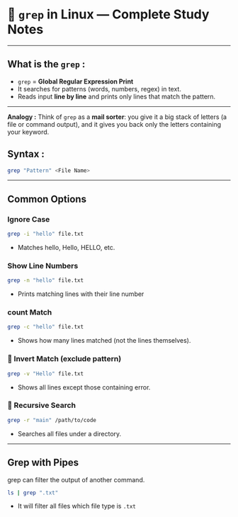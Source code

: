 # 🔎 `grep` in Linux — Complete Study Notes

---
## What is the `grep` : 
- `grep` = **Global Regular Expression Print**  
- It searches for patterns (words, numbers, regex) in text.  
- Reads input **line by line** and prints only lines that match the pattern.
---

**Analogy :**
Think of `grep` as a **mail sorter**: you give it a big stack of letters (a file or command output), and it gives you back only the letters containing your keyword.  

## Syntax : 
```bash 
grep "Pattern" <File Name>
```

---
## Common Options

### Ignore Case 
```bash 
grep -i "hello" file.txt
```
- Matches hello, Hello, HELLO, etc.

### Show Line Numbers
```bash 
grep -n "hello" file.txt
```
- Prints matching lines with their line number 

### count Match 
```bash 
grep -c "hello" file.txt
```
- Shows how many lines matched (not the lines themselves).

### 🚫 Invert Match (exclude pattern)
```bash
grep -v "Hello" file.txt
```
- Shows all lines except those containing error.

### 📂 Recursive Search 
```bash
grep -r "main" /path/to/code
```
- Searches all files under a directory.
---
## Grep with Pipes
grep can filter the output of another command.
```bash
ls | grep ".txt"
```
- It will filter all files which file type is `.txt`